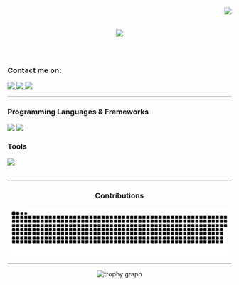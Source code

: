<img align="right" src="https://visitor-badge.laobi.icu/badge?page_id=/matrix505.matrix505"/>

<h1 align="center">
    <img src="https://readme-typing-svg.herokuapp.com/?font=Consolas&size=40&duration=3000&pause=1000&color=DC3BF7&center=true&vCenter=true&width=435&lines=Hello%2C+World!;I%27m+Matt!;" />
</h1>
 <br/>

 <h3> Contact me on: </h3>
<div align="left"> 
  <a href="mailto:mathewsuarez20@gmail.com">
    <img src="https://img.shields.io/badge/mathewsuarez20@gmail.com-333333?style=for-the-badge&logo=gmail&logoColor=red" />
  </a>
  <a href="https://facebook.com/mathewsuarez21" target="_blank">
    <img src="https://img.shields.io/badge/Matthew%20Suarez-1877F2?style=for-the-badge&logo=facebook&logoColor=white" />
  </a>
  <a href="#" target="_blank">
     <img src="https://img.shields.io/badge/Portfolio-FF5722?style=for-the-badge&logo=todoist&logoColor=white" target="_blank" /> <!-- sqlite, safari, google-chrome are other good icon options -->
  </a>
</div>
 <hr/>
<h3 align="left">Programming Languages & Frameworks</h3>
<div align="left">
    <img src="https://skillicons.dev/icons?i=java,python,php,html,css,javascript" />
    <img src="https://skillicons.dev/icons?i=bootstrap,mysql" /><br>
</div>
<h3 align="left">Tools</h3>
<div align="left">
<img src="https://skillicons.dev/icons?i=vscode" /><br>
</div>
<br/>
<hr/>

<div align="center">
  <h3>Contributions</h3>
  <img src="https://raw.githubusercontent.com/matrix505/matrix505/output/github-snake-dark.svg" alt="Snake animation" />
  
</div>
<hr/>
<div align="center">
  <img src="https://github-profile-trophy.vercel.app?username=matrix505&theme=chalk&column=-1&row=1&margin-w=10&margin-h=6&no-bg=false&no-frame=false&order=4" height="150" alt="trophy graph"  />
</div>
<br/><br/>
<br/>
